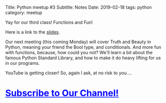 Title: Python meetup #3
Subtitle: Notes
Date: 2019-02-18
tags: python
category: meetup

Yay for our third class! Functions and Fun!

Here is a link to the <a href="../pdfs/python3_slides.pdf">slides</a>.

Our next meeting (this coming Monday) will cover Truth and Beauty in Python, meaning your friend the Bool type, and conditionals. And more fun with functions, because, 
how could you not? We'll learn a bit about the famous Python Standard Library, and how to make it do heavy lifting for us in our programs.

YouTube is getting closer! So, again I ask, at no risk to you....

 <h1><a style="color: blue;text-decoration: underline;" href="https://goo.gl/5SWpoj">Subscribe to Our Channel! </a></h1>

